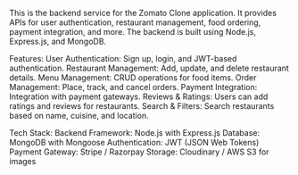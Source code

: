 This is the backend service for the Zomato Clone application. It provides APIs for user authentication, restaurant management, food ordering, payment integration, and more.
The backend is built using Node.js, Express.js, and MongoDB.

Features:
User Authentication: Sign up, login, and JWT-based authentication.
Restaurant Management: Add, update, and delete restaurant details.
Menu Management: CRUD operations for food items.
Order Management: Place, track, and cancel orders.
Payment Integration: Integration with payment gateways.
Reviews & Ratings: Users can add ratings and reviews for restaurants.
Search & Filters: Search restaurants based on name, cuisine, and location.

Tech Stack:
Backend Framework: Node.js with Express.js
Database: MongoDB with Mongoose
Authentication: JWT (JSON Web Tokens)
Payment Gateway: Stripe / Razorpay
Storage: Cloudinary / AWS S3 for images
